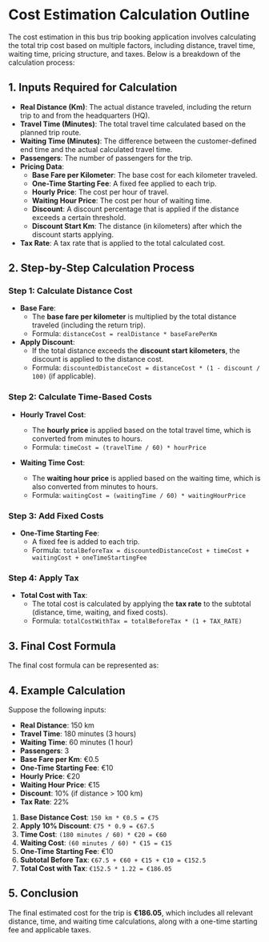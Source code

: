 # Cost Estimation Calculation Outline

The cost estimation in this bus trip booking application involves calculating the total trip cost based on multiple factors, including distance, travel time, waiting time, pricing structure, and taxes. Below is a breakdown of the calculation process:

## 1. Inputs Required for Calculation
- **Real Distance (Km)**: The actual distance traveled, including the return trip to and from the headquarters (HQ).
- **Travel Time (Minutes)**: The total travel time calculated based on the planned trip route.
- **Waiting Time (Minutes)**: The difference between the customer-defined end time and the actual calculated travel time.
- **Passengers**: The number of passengers for the trip.
- **Pricing Data**:
  - **Base Fare per Kilometer**: The base cost for each kilometer traveled.
  - **One-Time Starting Fee**: A fixed fee applied to each trip.
  - **Hourly Price**: The cost per hour of travel.
  - **Waiting Hour Price**: The cost per hour of waiting time.
  - **Discount**: A discount percentage that is applied if the distance exceeds a certain threshold.
  - **Discount Start Km**: The distance (in kilometers) after which the discount starts applying.
- **Tax Rate**: A tax rate that is applied to the total calculated cost.

## 2. Step-by-Step Calculation Process

### Step 1: Calculate Distance Cost
- **Base Fare**: 
  - The **base fare per kilometer** is multiplied by the total distance traveled (including the return trip).
  - Formula: `distanceCost = realDistance * baseFarePerKm`
- **Apply Discount**: 
  - If the total distance exceeds the **discount start kilometers**, the discount is applied to the distance cost.
  - Formula: `discountedDistanceCost = distanceCost * (1 - discount / 100)` (if applicable).

### Step 2: Calculate Time-Based Costs
- **Hourly Travel Cost**: 
  - The **hourly price** is applied based on the total travel time, which is converted from minutes to hours.
  - Formula: `timeCost = (travelTime / 60) * hourPrice`
  
- **Waiting Time Cost**:
  - The **waiting hour price** is applied based on the waiting time, which is also converted from minutes to hours.
  - Formula: `waitingCost = (waitingTime / 60) * waitingHourPrice`
  
### Step 3: Add Fixed Costs
- **One-Time Starting Fee**: 
  - A fixed fee is added to each trip.
  - Formula: `totalBeforeTax = discountedDistanceCost + timeCost + waitingCost + oneTimeStartingFee`

### Step 4: Apply Tax
- **Total Cost with Tax**:
  - The total cost is calculated by applying the **tax rate** to the subtotal (distance, time, waiting, and fixed costs).
  - Formula: `totalCostWithTax = totalBeforeTax * (1 + TAX_RATE)`

## 3. Final Cost Formula
The final cost formula can be represented as:


## 4. Example Calculation 
Suppose the following inputs:
- **Real Distance**: 150 km
- **Travel Time**: 180 minutes (3 hours)
- **Waiting Time**: 60 minutes (1 hour)
- **Passengers**: 3
- **Base Fare per Km**: €0.5
- **One-Time Starting Fee**: €10
- **Hourly Price**: €20
- **Waiting Hour Price**: €15
- **Discount**: 10% (if distance > 100 km)
- **Tax Rate**: 22%

1. **Base Distance Cost**: `150 km * €0.5 = €75`
2. **Apply 10% Discount**: `€75 * 0.9 = €67.5`
3. **Time Cost**: `(180 minutes / 60) * €20 = €60`
4. **Waiting Cost**: `(60 minutes / 60) * €15 = €15`
5. **One-Time Starting Fee**: €10
6. **Subtotal Before Tax**: `€67.5 + €60 + €15 + €10 = €152.5`
7. **Total Cost with Tax**: `€152.5 * 1.22 = €186.05`

## 5. Conclusion
The final estimated cost for the trip is **€186.05**, which includes all relevant distance, time, and waiting time calculations, along with a one-time starting fee and applicable taxes.
